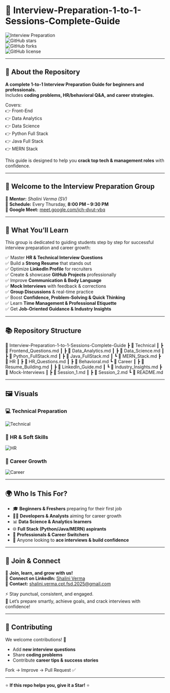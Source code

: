# 🎯 Interview-Preparation-1-to-1-Sessions-Complete-Guide  

![Interview Preparation](https://img.shields.io/badge/Interview-Preparation-blue?style=for-the-badge)  
![GitHub stars](https://img.shields.io/github/stars/USERNAME/Interview-Preparation-1-to-1-Sessions-Complete-Guide?style=social)  
![GitHub forks](https://img.shields.io/github/forks/USERNAME/Interview-Preparation-1-to-1-Sessions-Complete-Guide?style=social)  
![GitHub license](https://img.shields.io/github/license/USERNAME/Interview-Preparation-1-to-1-Sessions-Complete-Guide)  

---

## 📌 About the Repository  

**A complete 1-to-1 Interview Preparation Guide for beginners and professionals.**  
Includes **coding problems, HR/behavioral Q&A, and career strategies.**  

Covers:  
👉 Front-End  
👉 Data Analytics  
👉 Data Science  
👉 Python Full Stack  
👉 Java Full Stack  
👉 MERN Stack  

This guide is designed to help you **crack top tech & management roles** with confidence.  

---

## 👋 Welcome to the Interview Preparation Group  

📌 **Mentor:** *Shalini Verma (SV)*  
📌 **Schedule:** Every Thursday, **8:00 PM – 9:30 PM**  
📌 **Google Meet:** [meet.google.com/jch-dvut-vbq](https://meet.google.com/jch-dvut-vbq)  

---

## 🎯 What You’ll Learn  

This group is dedicated to guiding students step by step for successful interview preparation and career growth:  

✅ Master **HR & Technical Interview Questions**  
✅ Build a **Strong Resume** that stands out  
✅ Optimize **LinkedIn Profile** for recruiters  
✅ Create & showcase **GitHub Projects** professionally  
✅ Improve **Communication & Body Language**  
✅ **Mock Interviews** with feedback & corrections  
✅ **Group Discussions** & real-time practice  
✅ Boost **Confidence, Problem-Solving & Quick Thinking**  
✅ Learn **Time Management & Professional Etiquette**  
✅ Get **Job-Oriented Guidance & Industry Insights**  

---

## 📚 Repository Structure  
📂 Interview-Preparation-1-to-1-Sessions-Complete-Guide
┣ 📂 Technical
┃ ┣ 📄 Frontend_Questions.md
┃ ┣ 📄 Data_Analytics.md
┃ ┣ 📄 Data_Science.md
┃ ┣ 📄 Python_FullStack.md
┃ ┣ 📄 Java_FullStack.md
┃ ┗ 📄 MERN_Stack.md
┣ 📂 HR
┃ ┣ 📄 HR_Questions.md
┃ ┣ 📄 Behavioral.md
┗ 📂 Career
┃ ┣ 📄 Resume_Building.md
┃ ┣ 📄 LinkedIn_Guide.md
┃ ┗ 📄 Industry_Insights.md
┣ 📂 Mock-Interviews
┃ ┣ 📄 Session_1.md
┃ ┣ 📄 Session_2.md
┗ 📄 README.md



---

## 🖼️ Visuals  

### 💻 Technical Preparation  
![Technical](https://img.icons8.com/fluency/96/code.png)  

### 💼 HR & Soft Skills  
![HR](https://img.icons8.com/fluency/96/conference.png)  

### 🚀 Career Growth  
![Career](https://img.icons8.com/fluency/96/career-ladder.png)  

---

## 🌍 Who Is This For?  

- 🎓 **Beginners & Freshers** preparing for their first job  
- 👩‍💻 **Developers & Analysts** aiming for career growth  
- 📊 **Data Science & Analytics learners**  
- 🌐 **Full Stack (Python/Java/MERN) aspirants**  
- 🏢 **Professionals & Career Switchers**  
- 💼 Anyone looking to **ace interviews & build confidence**  

---

## 📲 Join & Connect  

📌 **Join, learn, and grow with us!**  
💼 **Connect on LinkedIn:** [Shalini Verma](https://www.linkedin.com)  
📧 **Contact:** shalini.verma.cpt.fsd.2025@gmail.com  

⚡ Stay punctual, consistent, and engaged.  
🚀 Let’s prepare smartly, achieve goals, and crack interviews with confidence!  

---

## 🤝 Contributing  

We welcome contributions! 🚀  
- Add **new interview questions**  
- Share **coding problems**  
- Contribute **career tips & success stories**  

Fork → Improve → Pull Request ✅  

---

⭐ **If this repo helps you, give it a Star!** ⭐  

